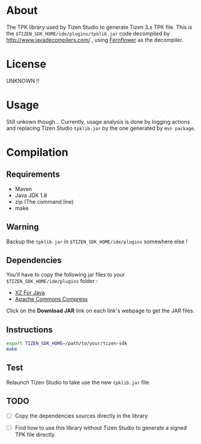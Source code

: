 # About

The TPK library used by Tizen Studio to generate Tizen 3.x TPK file. 
This is the `$TIZEN_SDK_HOME/ide/plugins/tpklib.jar` code decompiled by 
http://www.javadecompilers.com/ , using
[Fernflower](https://github.com/fesh0r/fernflower) as the decompiler.

# License

UNKNOWN !!

# Usage

Still unkown though... Currently, usage analysis is done by logging
actions and replacing Tizen Studio `tpklib.jar` by the one generated
by `mvn package`.

# Compilation

## Requirements

 * Maven
 * Java JDK 1.8
 * zip (The command line)
 * make

## Warning

Backup the `tpklib.jar` in `$TIZEN_SDK_HOME/ide/plugins` somewhere
else !

## Dependencies

You'll have to copy the following jar files to your 
`$TIZEN_SDK_HOME/ide/plugins` folder :

 * [XZ For Java](https://mvnrepository.com/artifact/org.tukaani/xz/1.6)
 * [Apache Commons Compress](https://mvnrepository.com/artifact/org.apache.commons/commons-compress/1.13)

Click on the **Download JAR** link on each link's webpage to get the
JAR files.

## Instructions


```bash
export TIZEN_SDK_HOME=/path/to/your/tizen-sdk
make
```

## Test

Relaunch Tizen Studio to take use the new `tpklib.jar` file.

## TODO

* [ ] Copy the dependencies sources directly in the library
* [ ] Find how to use this library without Tizen Studio to generate a signed TPK file directly.

